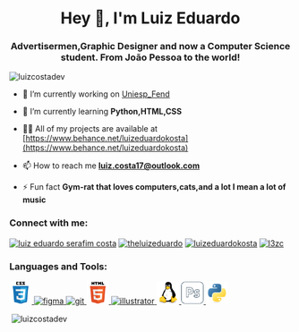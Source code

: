 <h1 align="center">Hey 👋, I'm Luiz Eduardo</h1>
<h3 align="center">Advertisermen,Graphic Designer and now a Computer Science student. From João Pessoa to the world!</h3>

<p align="left"> <img src="https://komarev.com/ghpvc/?username=luizcostadev&label=Profile%20views&color=0e75b6&style=flat" alt="luizcostadev" /> </p>

- 🔭 I’m currently working on [Uniesp_Fend](https://github.com/Luizcostadev/uniesp_fend_20242)

- 🌱 I’m currently learning **Python,HTML,CSS**

- 👨‍💻 All of my projects are available at [https://www.behance.net/luizeduardokosta](https://www.behance.net/luizeduardokosta)

- 📫 How to reach me **luiz.costa17@outlook.com**

- ⚡ Fun fact **Gym-rat that loves computers,cats,and a lot I mean a lot of music**

<h3 align="left">Connect with me:</h3>
<p align="left">
<a href="https://www.linkedin.com/in/luiz-eduardo17/" target="blank"><img align="center" src="https://raw.githubusercontent.com/rahuldkjain/github-profile-readme-generator/master/src/images/icons/Social/linked-in-alt.svg" alt="luiz eduardo serafim costa" height="30" width="40" /></a>
<a href="https://instagram.com/theluizeduardo" target="blank"><img align="center" src="https://raw.githubusercontent.com/rahuldkjain/github-profile-readme-generator/master/src/images/icons/Social/instagram.svg" alt="theluizeduardo" height="30" width="40" /></a>
<a href="https://www.behance.net/luizeduardokosta" target="blank"><img align="center" src="https://raw.githubusercontent.com/rahuldkjain/github-profile-readme-generator/master/src/images/icons/Social/behance.svg" alt="luizeduardokosta" height="30" width="40" /></a>
<a href="https://www.youtube.com/c/L3ZC" target="blank"><img align="center" src="https://raw.githubusercontent.com/rahuldkjain/github-profile-readme-generator/master/src/images/icons/Social/youtube.svg" alt="l3zc" height="30" width="40" /></a>
</p>

<h3 align="left">Languages and Tools:</h3>
<p align="left"> <a href="https://www.w3schools.com/css/" target="_blank" rel="noreferrer"> <img src="https://raw.githubusercontent.com/devicons/devicon/master/icons/css3/css3-original-wordmark.svg" alt="css3" width="40" height="40"/> </a> <a href="https://www.figma.com/" target="_blank" rel="noreferrer"> <img src="https://www.vectorlogo.zone/logos/figma/figma-icon.svg" alt="figma" width="40" height="40"/> </a> <a href="https://git-scm.com/" target="_blank" rel="noreferrer"> <img src="https://www.vectorlogo.zone/logos/git-scm/git-scm-icon.svg" alt="git" width="40" height="40"/> </a> <a href="https://www.w3.org/html/" target="_blank" rel="noreferrer"> <img src="https://raw.githubusercontent.com/devicons/devicon/master/icons/html5/html5-original-wordmark.svg" alt="html5" width="40" height="40"/> </a> <a href="https://www.adobe.com/in/products/illustrator.html" target="_blank" rel="noreferrer"> <img src="https://www.vectorlogo.zone/logos/adobe_illustrator/adobe_illustrator-icon.svg" alt="illustrator" width="40" height="40"/> </a> <a href="https://www.linux.org/" target="_blank" rel="noreferrer"> <img src="https://raw.githubusercontent.com/devicons/devicon/master/icons/linux/linux-original.svg" alt="linux" width="40" height="40"/> </a> <a href="https://www.photoshop.com/en" target="_blank" rel="noreferrer"> <img src="https://raw.githubusercontent.com/devicons/devicon/master/icons/photoshop/photoshop-line.svg" alt="photoshop" width="40" height="40"/> </a> <a href="https://www.python.org" target="_blank" rel="noreferrer"> <img src="https://raw.githubusercontent.com/devicons/devicon/master/icons/python/python-original.svg" alt="python" width="40" height="40"/> </a> </p>

<p>&nbsp;<img align="center" src="https://github-readme-stats.vercel.app/api?username=luizcostadev&show_icons=true&locale=en" alt="luizcostadev" /></p>



<!--
**Luizcostadev/Luizcostadev** is a ✨ _special_ ✨ repository because its `README.md` (this file) appears on your GitHub profile.

Here are some ideas to get you started:

- 🔭 I’m currently working on ...
- 🌱 I’m currently learning ...
- 👯 I’m looking to collaborate on ...
- 🤔 I’m looking for help with ...
- 💬 Ask me about ...
- 📫 How to reach me: ...
- 😄 Pronouns: ...
- ⚡ Fun fact: ...
-->
